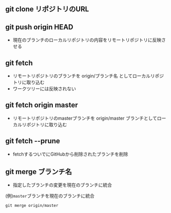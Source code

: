 ## git clone リポジトリのURL
  
## git push origin HEAD
- 現在のブランチのローカルリポジトリの内容をリモートリポジトリに反映させる
  
## git fetch
   
- リモートリポジトリのブランチを origin/ブランチ名 としてローカルリポジトリに取り込む
- ワークツリーには反映されない
  
## git fetch origin master
  
- リモートリポジトリのmasterブランチを origin/master ブランチとしてローカルリポジトリに取り込む

## git fetch --prune
  
- fetchするついでにGitHubから削除されたブランチを削除

## git merge ブランチ名
  
- 指定したブランチの変更を現在のブランチに統合
  
(例)`master`ブランチを現在のブランチに統合
```
git merge origin/master
```
